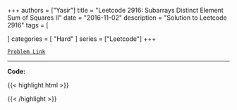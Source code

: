 
+++
authors = ["Yasir"]
title = "Leetcode 2916: Subarrays Distinct Element Sum of Squares II"
date = "2016-11-02"
description = "Solution to Leetcode 2916"
tags = [
    
]
categories = [
    "Hard"
]
series = ["Leetcode"]
+++



[`Problem Link`](https://leetcode.com/problems/subarrays-distinct-element-sum-of-squares-ii/description/)

---

**Code:**

{{< highlight html >}}

{{< /highlight >}}

